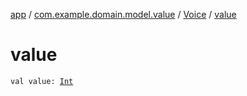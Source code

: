 [app](../../index.md) / [com.example.domain.model.value](../index.md) / [Voice](index.md) / [value](./value.md)

# value

`val value: `[`Int`](https://kotlinlang.org/api/latest/jvm/stdlib/kotlin/-int/index.html)